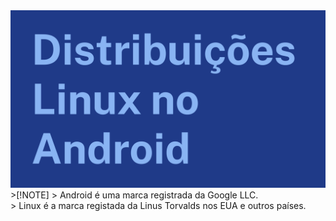 <img src="/profile/thumbnail.png" widget="100%" alt="Distribuições Linux no Android">
>[!NOTE]
> Android é uma marca registrada da Google LLC. <br>
> Linux é a marca registada da Linus Torvalds nos EUA e outros países.